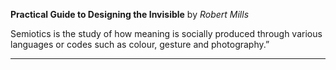 **Practical Guide to Designing the Invisible** by *Robert Mills*

Semiotics is the study of how meaning is socially produced through various languages or codes such as colour, gesture and photography.”

---

